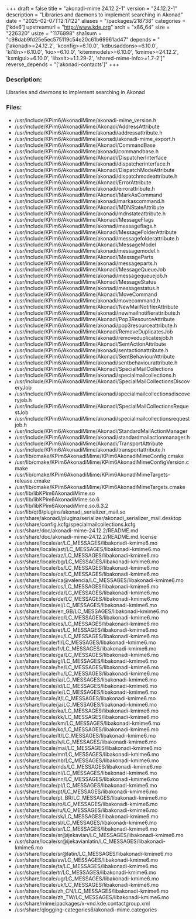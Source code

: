 +++
draft = false
title = "akonadi-mime 24.12.2-1"
version = "24.12.2-1"
description = "Libraries and daemons to implement searching in Akonad"
date = "2025-02-07T12:17:22"
aliases = "/packages/218738"
categories = ['kde6']
upstreamurl = "http://www.kde.org"
arch = "x86_64"
size = "226320"
usize = "1176898"
sha1sum = "c98dab9fd25e5ec575119c54e20c61b69961ad47"
depends = "['akonadi>=24.12.2', 'kconfig>=6.10.0', 'kdbusaddons>=6.10.0', 'ki18n>=6.10.0', 'kio>=6.10.0', 'kitemmodels>=6.10.0', 'kmime>=24.12.2', 'kxmlgui>=6.10.0', 'libxslt>=1.1.29-2', 'shared-mime-info>=1.7-2']"
reverse_depends = "['akonadi-contacts']"
+++
### Description: 
Libraries and daemons to implement searching in Akonad

### Files: 
* /usr/include/KPim6/AkonadiMime/akonadi-mime_version.h
* /usr/include/KPim6/AkonadiMime/Akonadi/AddressAttribute
* /usr/include/KPim6/AkonadiMime/akonadi/addressattribute.h
* /usr/include/KPim6/AkonadiMime/akonadi/akonadi-mime_export.h
* /usr/include/KPim6/AkonadiMime/Akonadi/CommandBase
* /usr/include/KPim6/AkonadiMime/akonadi/commandbase.h
* /usr/include/KPim6/AkonadiMime/Akonadi/DispatcherInterface
* /usr/include/KPim6/AkonadiMime/akonadi/dispatcherinterface.h
* /usr/include/KPim6/AkonadiMime/Akonadi/DispatchModeAttribute
* /usr/include/KPim6/AkonadiMime/akonadi/dispatchmodeattribute.h
* /usr/include/KPim6/AkonadiMime/Akonadi/ErrorAttribute
* /usr/include/KPim6/AkonadiMime/akonadi/errorattribute.h
* /usr/include/KPim6/AkonadiMime/Akonadi/MarkAsCommand
* /usr/include/KPim6/AkonadiMime/akonadi/markascommand.h
* /usr/include/KPim6/AkonadiMime/Akonadi/MDNStateAttribute
* /usr/include/KPim6/AkonadiMime/akonadi/mdnstateattribute.h
* /usr/include/KPim6/AkonadiMime/Akonadi/MessageFlags
* /usr/include/KPim6/AkonadiMime/akonadi/messageflags.h
* /usr/include/KPim6/AkonadiMime/Akonadi/MessageFolderAttribute
* /usr/include/KPim6/AkonadiMime/akonadi/messagefolderattribute.h
* /usr/include/KPim6/AkonadiMime/Akonadi/MessageModel
* /usr/include/KPim6/AkonadiMime/akonadi/messagemodel.h
* /usr/include/KPim6/AkonadiMime/Akonadi/MessageParts
* /usr/include/KPim6/AkonadiMime/akonadi/messageparts.h
* /usr/include/KPim6/AkonadiMime/Akonadi/MessageQueueJob
* /usr/include/KPim6/AkonadiMime/akonadi/messagequeuejob.h
* /usr/include/KPim6/AkonadiMime/Akonadi/MessageStatus
* /usr/include/KPim6/AkonadiMime/akonadi/messagestatus.h
* /usr/include/KPim6/AkonadiMime/Akonadi/MoveCommand
* /usr/include/KPim6/AkonadiMime/akonadi/movecommand.h
* /usr/include/KPim6/AkonadiMime/Akonadi/NewMailNotifierAttribute
* /usr/include/KPim6/AkonadiMime/akonadi/newmailnotifierattribute.h
* /usr/include/KPim6/AkonadiMime/Akonadi/Pop3ResourceAttribute
* /usr/include/KPim6/AkonadiMime/akonadi/pop3resourceattribute.h
* /usr/include/KPim6/AkonadiMime/Akonadi/RemoveDuplicatesJob
* /usr/include/KPim6/AkonadiMime/akonadi/removeduplicatesjob.h
* /usr/include/KPim6/AkonadiMime/Akonadi/SentActionAttribute
* /usr/include/KPim6/AkonadiMime/akonadi/sentactionattribute.h
* /usr/include/KPim6/AkonadiMime/Akonadi/SentBehaviourAttribute
* /usr/include/KPim6/AkonadiMime/akonadi/sentbehaviourattribute.h
* /usr/include/KPim6/AkonadiMime/Akonadi/SpecialMailCollections
* /usr/include/KPim6/AkonadiMime/akonadi/specialmailcollections.h
* /usr/include/KPim6/AkonadiMime/Akonadi/SpecialMailCollectionsDiscoveryJob
* /usr/include/KPim6/AkonadiMime/akonadi/specialmailcollectionsdiscoveryjob.h
* /usr/include/KPim6/AkonadiMime/Akonadi/SpecialMailCollectionsRequestJob
* /usr/include/KPim6/AkonadiMime/akonadi/specialmailcollectionsrequestjob.h
* /usr/include/KPim6/AkonadiMime/Akonadi/StandardMailActionManager
* /usr/include/KPim6/AkonadiMime/akonadi/standardmailactionmanager.h
* /usr/include/KPim6/AkonadiMime/Akonadi/TransportAttribute
* /usr/include/KPim6/AkonadiMime/akonadi/transportattribute.h
* /usr/lib/cmake/KPim6AkonadiMime/KPim6AkonadiMimeConfig.cmake
* /usr/lib/cmake/KPim6AkonadiMime/KPim6AkonadiMimeConfigVersion.cmake
* /usr/lib/cmake/KPim6AkonadiMime/KPim6AkonadiMimeTargets-release.cmake
* /usr/lib/cmake/KPim6AkonadiMime/KPim6AkonadiMimeTargets.cmake
* /usr/lib/libKPim6AkonadiMime.so
* /usr/lib/libKPim6AkonadiMime.so.6
* /usr/lib/libKPim6AkonadiMime.so.6.3.2
* /usr/lib/qt6/plugins/akonadi_serializer_mail.so
* /usr/share/akonadi/plugins/serializer/akonadi_serializer_mail.desktop
* /usr/share/config.kcfg/specialmailcollections.kcfg
* /usr/share/doc/akonadi-mime-24.12.2/README.md
* /usr/share/doc/akonadi-mime-24.12.2/README.md.license
* /usr/share/locale/ar/LC_MESSAGES/libakonadi-kmime6.mo
* /usr/share/locale/ast/LC_MESSAGES/libakonadi-kmime6.mo
* /usr/share/locale/az/LC_MESSAGES/libakonadi-kmime6.mo
* /usr/share/locale/bg/LC_MESSAGES/libakonadi-kmime6.mo
* /usr/share/locale/bs/LC_MESSAGES/libakonadi-kmime6.mo
* /usr/share/locale/ca/LC_MESSAGES/libakonadi-kmime6.mo
* /usr/share/locale/ca@valencia/LC_MESSAGES/libakonadi-kmime6.mo
* /usr/share/locale/cs/LC_MESSAGES/libakonadi-kmime6.mo
* /usr/share/locale/da/LC_MESSAGES/libakonadi-kmime6.mo
* /usr/share/locale/de/LC_MESSAGES/libakonadi-kmime6.mo
* /usr/share/locale/el/LC_MESSAGES/libakonadi-kmime6.mo
* /usr/share/locale/en_GB/LC_MESSAGES/libakonadi-kmime6.mo
* /usr/share/locale/eo/LC_MESSAGES/libakonadi-kmime6.mo
* /usr/share/locale/es/LC_MESSAGES/libakonadi-kmime6.mo
* /usr/share/locale/et/LC_MESSAGES/libakonadi-kmime6.mo
* /usr/share/locale/eu/LC_MESSAGES/libakonadi-kmime6.mo
* /usr/share/locale/fi/LC_MESSAGES/libakonadi-kmime6.mo
* /usr/share/locale/fr/LC_MESSAGES/libakonadi-kmime6.mo
* /usr/share/locale/ga/LC_MESSAGES/libakonadi-kmime6.mo
* /usr/share/locale/gl/LC_MESSAGES/libakonadi-kmime6.mo
* /usr/share/locale/he/LC_MESSAGES/libakonadi-kmime6.mo
* /usr/share/locale/hu/LC_MESSAGES/libakonadi-kmime6.mo
* /usr/share/locale/ia/LC_MESSAGES/libakonadi-kmime6.mo
* /usr/share/locale/id/LC_MESSAGES/libakonadi-kmime6.mo
* /usr/share/locale/ie/LC_MESSAGES/libakonadi-kmime6.mo
* /usr/share/locale/it/LC_MESSAGES/libakonadi-kmime6.mo
* /usr/share/locale/ja/LC_MESSAGES/libakonadi-kmime6.mo
* /usr/share/locale/ka/LC_MESSAGES/libakonadi-kmime6.mo
* /usr/share/locale/kk/LC_MESSAGES/libakonadi-kmime6.mo
* /usr/share/locale/km/LC_MESSAGES/libakonadi-kmime6.mo
* /usr/share/locale/ko/LC_MESSAGES/libakonadi-kmime6.mo
* /usr/share/locale/lt/LC_MESSAGES/libakonadi-kmime6.mo
* /usr/share/locale/lv/LC_MESSAGES/libakonadi-kmime6.mo
* /usr/share/locale/mai/LC_MESSAGES/libakonadi-kmime6.mo
* /usr/share/locale/mr/LC_MESSAGES/libakonadi-kmime6.mo
* /usr/share/locale/nb/LC_MESSAGES/libakonadi-kmime6.mo
* /usr/share/locale/nds/LC_MESSAGES/libakonadi-kmime6.mo
* /usr/share/locale/nl/LC_MESSAGES/libakonadi-kmime6.mo
* /usr/share/locale/nn/LC_MESSAGES/libakonadi-kmime6.mo
* /usr/share/locale/pl/LC_MESSAGES/libakonadi-kmime6.mo
* /usr/share/locale/pt/LC_MESSAGES/libakonadi-kmime6.mo
* /usr/share/locale/pt_BR/LC_MESSAGES/libakonadi-kmime6.mo
* /usr/share/locale/ro/LC_MESSAGES/libakonadi-kmime6.mo
* /usr/share/locale/ru/LC_MESSAGES/libakonadi-kmime6.mo
* /usr/share/locale/sk/LC_MESSAGES/libakonadi-kmime6.mo
* /usr/share/locale/sl/LC_MESSAGES/libakonadi-kmime6.mo
* /usr/share/locale/sr/LC_MESSAGES/libakonadi-kmime6.mo
* /usr/share/locale/sr@ijekavian/LC_MESSAGES/libakonadi-kmime6.mo
* /usr/share/locale/sr@ijekavianlatin/LC_MESSAGES/libakonadi-kmime6.mo
* /usr/share/locale/sr@latin/LC_MESSAGES/libakonadi-kmime6.mo
* /usr/share/locale/sv/LC_MESSAGES/libakonadi-kmime6.mo
* /usr/share/locale/ta/LC_MESSAGES/libakonadi-kmime6.mo
* /usr/share/locale/tr/LC_MESSAGES/libakonadi-kmime6.mo
* /usr/share/locale/ug/LC_MESSAGES/libakonadi-kmime6.mo
* /usr/share/locale/uk/LC_MESSAGES/libakonadi-kmime6.mo
* /usr/share/locale/zh_CN/LC_MESSAGES/libakonadi-kmime6.mo
* /usr/share/locale/zh_TW/LC_MESSAGES/libakonadi-kmime6.mo
* /usr/share/mime/packages/x-vnd.kde.contactgroup.xml
* /usr/share/qlogging-categories6/akonadi-mime.categories
